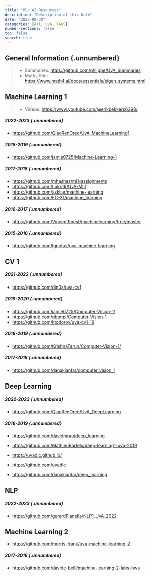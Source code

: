 ```yaml
---
title: "MSc AI Resources"
description: "Description of this Note"
date: "2023-08-30"
categories: [All, UvA, TAGS]
number-sections: false
toc: false
search: true
---
```


## General Information {.unnumbered}
> - Summaries: https://github.com/phlippe/UvA_Summaries
> - Maths Site: https://www.math4.ai/docs/essentials/eigen_systems.html 

## Machine Learning 1

> - Videos: https://www.youtube.com/@erikbekkers6398/


##### 2022-2023 {.unnumbered}
- https://github.com/QiaoRenOreo/UvA_MachineLearning1

##### 2018-2019 {.unnumbered}
- https://github.com/jamie0725/Machine-Learning-1

##### 2017-2018 {.unnumbered}
- https://github.com/mhashas/ml1-assignments
- https://github.com/Lukx19/UvA-ML1
- https://github.com/askliar/machine-learning
- https://github.com/FC-31/machine_learning

##### 2016-2017 {.unnumbered}
- https://github.com/VincentRoest/machinelearning/tree/master

##### 2015-2016 {.unnumbered}
- https://github.com/Ignotus/uva-machine-learning

## CV 1

##### 2021-2022 {.unnumbered}
- https://github.com/din0s/uva-cv1

##### 2019-2020 {.unnumbered}
- https://github.com/jamie0725/Computer-Vision-1/
- https://github.com/dbtmpl/Computer-Vision-1
- https://github.com/ktodorov/uva-cv1-19

##### 2018-2019 {.unnumbered}
- https://github.com/KrishnaTarun/Computer-Vision-1/

##### 2017-2018 {.unnumbered}
- https://github.com/danakianfar/computer_vision_1



## Deep Learning

##### 2022-2023 {.unnumbered}
- https://github.com/QiaoRenOreo/UvA_DeepLearning

##### 2018-2019 {.unnumbered}
- https://github.com/davidmrau/deep_learning
- https://github.com/MathieuBartels/deep-learning1-uva-2019


- https://uvadlc.github.io/
- https://github.com/uvadlc
- https://github.com/danakianfar/deep_learning


## NLP

##### 2022-2023 {.unnumbered}
- https://github.com/gerardPlanella/NLP1_UvA_2022

## Machine Learning 2
- https://github.com/morris-frank/uva-machine-learning-2

##### 2017-2018 {.unnumbered}
- https://github.com/davide-belli/machine-learning-2-labs-hws


